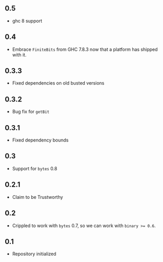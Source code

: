 0.5
---
* ghc 8 support

0.4
---
* Embrace `FiniteBits` from GHC 7.8.3 now that a platform has shipped with it.

0.3.3
-----
* Fixed dependencies on old busted versions

0.3.2
-----
* Bug fix for `getBit`

0.3.1
-----
* Fixed dependency bounds

0.3
---
* Support for `bytes` 0.8

0.2.1
-----
* Claim to be Trustworthy

0.2
---
* Crippled to work with `bytes` 0.7, so we can work with `binary >= 0.6`.

0.1
---
* Repository initialized
